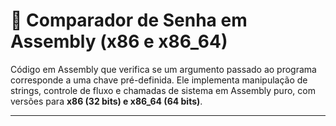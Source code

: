 # 🔐 Comparador de Senha em Assembly (x86 e x86_64)

Código em Assembly que verifica se um argumento passado ao programa corresponde a uma chave pré-definida. Ele implementa manipulação de strings, controle de fluxo e chamadas de sistema em Assembly puro, com versões para **x86 (32 bits) e x86_64 (64 bits)**.


---
